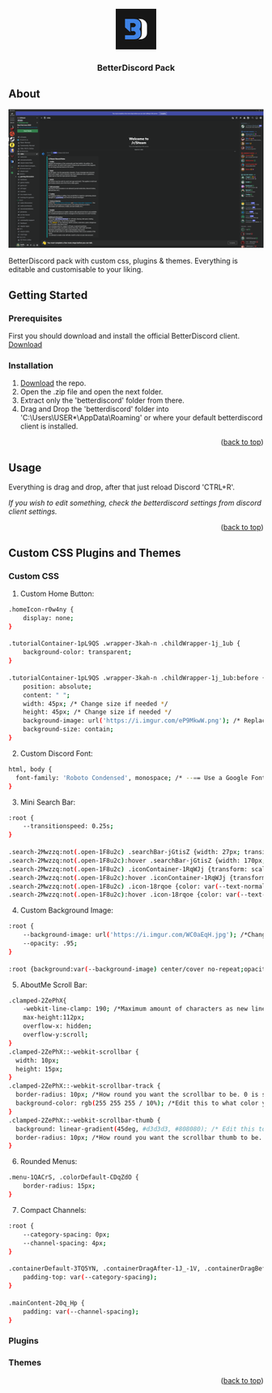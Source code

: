 <div id="top"></div>

<!-- PROJECT LOGO -->
<br />
<div align="center">
  <a href="https://github.com/othneildrew/Best-README-Template">
    <img src="readme/bd_logo.jpg" alt="Logo" width="80" height="80">
  </a>

  <h3 align="center">BetterDiscord Pack</h3>
</div>

<!-- ABOUT THE PROJECT -->
## About

[![Product Name Screen Shot][product-screenshot]](https://i.imgur.com/d7qDvEQ.png)

BetterDiscord pack with custom css, plugins & themes. Everything is editable and customisable to your liking.

<!-- GETTING STARTED -->
## Getting Started
### Prerequisites

First you should download and install the official BetterDiscord client. [Download](https://betterdiscord.app/)

### Installation

1. [Download](https://github.com/Lund1337/betterdiscord/archive/refs/heads/main.zip) the repo.
2. Open the .zip file and open the next folder.
3. Extract only the 'betterdiscord' folder from there.
4. Drag and Drop the 'betterdiscord' folder into 'C:\Users\USER*\AppData\Roaming' or where your default betterdiscord client is installed.

<p align="right">(<a href="#top">back to top</a>)</p>



<!-- USAGE EXAMPLES -->
## Usage

Everything is drag and drop, after that just reload Discord 'CTRL+R'.

_If you wish to edit something, check the betterdiscord settings from discord client settings._

<p align="right">(<a href="#top">back to top</a>)</p>



<!-- things -->
## Custom CSS Plugins and Themes

### Custom CSS

1. Custom Home Button:
```sh
.homeIcon-r0w4ny {
    display: none;
}

.tutorialContainer-1pL9QS .wrapper-3kah-n .childWrapper-1j_1ub {
    background-color: transparent;
}

.tutorialContainer-1pL9QS .wrapper-3kah-n .childWrapper-1j_1ub:before {
    position: absolute;
    content: " ";
    width: 45px; /* Change size if needed */
    height: 45px; /* Change size if needed */
    background-image: url('https://i.imgur.com/eP9MkwW.png'); /* Replace the link, with your image link */
    background-size: contain;
}
  ```

2. Custom Discord Font:
```sh
html, body {
  font-family: 'Roboto Condensed', monospace; /* --== Use a Google Font (https://fonts.google.com/) ==-- */
}
  ```
3. Mini Search Bar:
```sh
:root {
    --transitionspeed: 0.25s;
}

.search-2Mwzzq:not(.open-1F8u2c) .searchBar-jGtisZ {width: 27px; transition: var(--transitionspeed); background-color: transparent;}
.search-2Mwzzq:not(.open-1F8u2c):hover .searchBar-jGtisZ {width: 170px; background-color: var(--background-tertiary);}
.search-2Mwzzq:not(.open-1F8u2c) .iconContainer-1RqWJj {transform: scale(1.3); transition: var(--transitionspeed);}
.search-2Mwzzq:not(.open-1F8u2c):hover .iconContainer-1RqWJj {transform: scale(1);}
.search-2Mwzzq:not(.open-1F8u2c) .icon-18rqoe {color: var(--text-normal);}
.search-2Mwzzq:not(.open-1F8u2c):hover .icon-18rqoe {color: var(--text-muted);}
  ```
4. Custom Background Image: 
```sh
:root {
    --background-image: url('https://i.imgur.com/WC0aEqH.jpg'); /*Change the link to your custom image*/
    --opacity: .95;
}

:root {background:var(--background-image) center/cover no-repeat;opacity:var(--opacity)}
 ```
5. AboutMe Scroll Bar:
```sh
.clamped-2ZePhX{
    -webkit-line-clamp: 190; /*Maximum amount of characters as new lines, unset just breaks links*/
    max-height:112px;
    overflow-x: hidden;
    overflow-y:scroll;
}
.clamped-2ZePhX::-webkit-scrollbar {
  width: 10px;
  height: 15px;
}
.clamped-2ZePhX::-webkit-scrollbar-track {
  border-radius: 10px; /*How round you want the scrollbar to be. 0 is square, 10px is round.*/
  background-color: rgb(255 255 255 / 10%); /*Edit this to what color you want the track to be.*/
}
.clamped-2ZePhX::-webkit-scrollbar-thumb {
  background: linear-gradient(45deg, #d3d3d3, #808080); /* Edit this to whatever color/colors you'd like*/
  border-radius: 10px; /*How round you want the scrollbar thumb to be. 0 is square, 10px is round.*/
}
 ```
6. Rounded Menus:
```sh
.menu-1QACrS, .colorDefault-CDqZdO { 
    border-radius: 15px; 
}
 ```
7. Compact Channels:
```sh
:root {
    --category-spacing: 0px;
    --channel-spacing: 4px;
}

.containerDefault-3TQ5YN, .containerDragAfter-1J_-1V, .containerDragBefore-ei4h1m, .containerUserOver-3woq86 {
    padding-top: var(--category-spacing);
}

.mainContent-20q_Hp {
    padding: var(--channel-spacing);
}
 ```

### Plugins

### Themes

<p align="right">(<a href="#top">back to top</a>)</p>

<!-- MARKDOWN LINKS & IMAGES -->
[product-screenshot]: readme/screenshot.png
